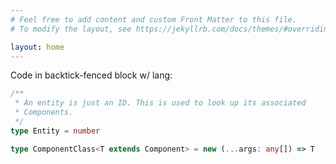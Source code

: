 ```yaml
---
# Feel free to add content and custom Front Matter to this file.
# To modify the layout, see https://jekyllrb.com/docs/themes/#overriding-theme-defaults

layout: home
---
```


Code in backtick-fenced block w/ lang:

```ts
/**
 * An entity is just an ID. This is used to look up its associated
 * Components.
 */
type Entity = number

type ComponentClass<T extends Component> = new (...args: any[]) => T
```
<style>
pre, code {
    background-color: #f0f0f0;
}
</style>
<link rel="stylesheet" href="https://unpkg.com/@highlightjs/cdn-assets@11.2.0/styles/default.min.css">
<script src="//unpkg.com/@highlightjs/cdn-assets@11.2.0/highlight.min.js"></script>
<script type="module">
    import prettier from "https://unpkg.com/prettier@2.4.0/esm/standalone.mjs";
    import parserTS from "https://unpkg.com/prettier@2.4.0/esm/parser-typescript.mjs";
    // import hljs from "https://unpkg.com/@highlightjs/cdn-assets@11.2.0/highlight.min.js";
    let tsBlocks = document.querySelectorAll("code.language-ts");
    for (let tsBlock of tsBlocks) {
        let fmt = prettier.format(tsBlock.innerText, {
            parser: "typescript",
            plugins: [parserTS],
            printWidth: 40,
        });
        tsBlock.innerHTML = fmt;
    }
    hljs.highlightAll();
</script>

<!-- <script>hljs.highlightAll();</script> -->

<!--

Code in backtick-fenced block w/o lang:

```
/**
 * An entity is just an ID. This is used to look up its associated
 * Components.
 */
type Entity = number
```

Code in backtick-fenced block w/ custom lang:

```lang:ts
/**
 * An entity is just an ID. This is used to look up its associated
 * Components.
 */
type Entity = number
```


Code in Liquid block:

{% highlight ts %}
/**
 * An entity is just an ID. This is used to look up its associated
 * Components.
 */
type Entity = number
{% endhighlight %}

 -->
